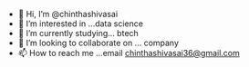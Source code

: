 - 👋 Hi, I’m @chinthashivasai
- 👀 I’m interested in ...data science 
- 🌱 I’m currently studying... btech 
- 💞️ I’m looking to collaborate on ... company
- 📫 How to reach me ...email chinthashivasai36@gmail.com
